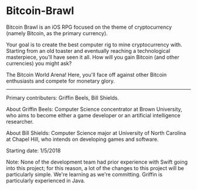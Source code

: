 # Bitcoin-Brawl
Bitcoin Brawl is an iOS RPG focused on the theme of cryptocurrency (namely Bitcoin, as the primary currency).  

Your goal is to create the best computer rig to mine cryptocurrency with.  
Starting from an old toaster and eventually reaching a technological masterpiece, you'll have seen it all.
How will you gain Bitcoin (and other currencies) you might ask?

The Bitcoin World Arena!  Here, you'll face off against other Bitcoin enthusiasts and compete 
for monetary glory.

--------------------------------------------------
Primary contributers:
Griffin Beels, Bill Shields.

About Griffin Beels:
Computer Science concentrator at Brown University, who aims to become either a game developer or an artificial intelligence researcher.

About Bill Shields:
Computer Science major at University of North Carolina at Chapel Hill, who intends on developing games and software.

Starting date: 1/5/2018

Note: None of the development team had prior experience with Swift going into this project; for this reason, a lot of the changes to this project will be particularly simple.  We're learning as we're committing.  Griffin is particularly experienced in Java.
